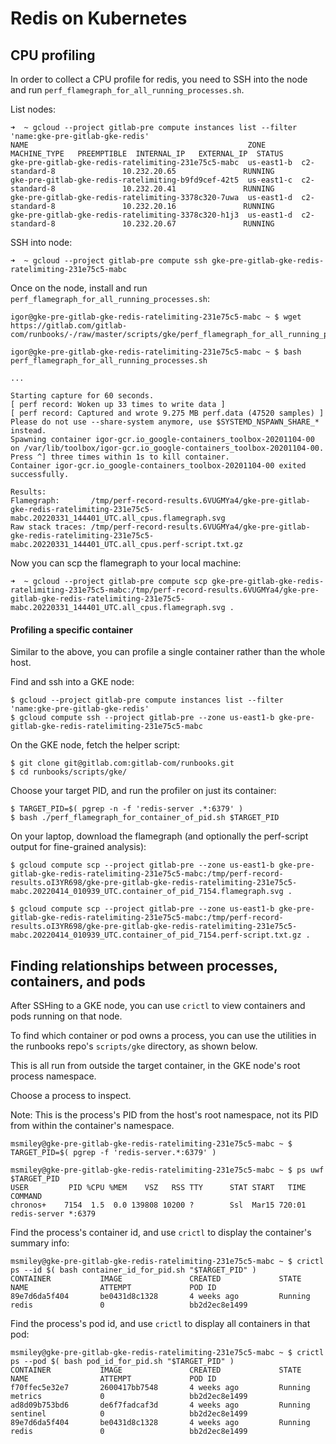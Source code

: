 # Redis on Kubernetes

## CPU profiling

In order to collect a CPU profile for redis, you need to SSH into the node and run `perf_flamegraph_for_all_running_processes.sh`.

List nodes:

```
➜  ~ gcloud --project gitlab-pre compute instances list --filter 'name:gke-pre-gitlab-gke-redis'
NAME                                                 ZONE        MACHINE_TYPE   PREEMPTIBLE  INTERNAL_IP   EXTERNAL_IP  STATUS
gke-pre-gitlab-gke-redis-ratelimiting-231e75c5-mabc  us-east1-b  c2-standard-8               10.232.20.65               RUNNING
gke-pre-gitlab-gke-redis-ratelimiting-b9fd9cef-42t5  us-east1-c  c2-standard-8               10.232.20.41               RUNNING
gke-pre-gitlab-gke-redis-ratelimiting-3378c320-7uwa  us-east1-d  c2-standard-8               10.232.20.16               RUNNING
gke-pre-gitlab-gke-redis-ratelimiting-3378c320-h1j3  us-east1-d  c2-standard-8               10.232.20.67               RUNNING
```

SSH into node:

```
➜  ~ gcloud --project gitlab-pre compute ssh gke-pre-gitlab-gke-redis-ratelimiting-231e75c5-mabc
```

Once on the node, install and run `perf_flamegraph_for_all_running_processes.sh`:

```
igor@gke-pre-gitlab-gke-redis-ratelimiting-231e75c5-mabc ~ $ wget https://gitlab.com/gitlab-com/runbooks/-/raw/master/scripts/gke/perf_flamegraph_for_all_running_processes.sh

igor@gke-pre-gitlab-gke-redis-ratelimiting-231e75c5-mabc ~ $ bash perf_flamegraph_for_all_running_processes.sh

...

Starting capture for 60 seconds.
[ perf record: Woken up 33 times to write data ]
[ perf record: Captured and wrote 9.275 MB perf.data (47520 samples) ]
Please do not use --share-system anymore, use $SYSTEMD_NSPAWN_SHARE_* instead.
Spawning container igor-gcr.io_google-containers_toolbox-20201104-00 on /var/lib/toolbox/igor-gcr.io_google-containers_toolbox-20201104-00.
Press ^] three times within 1s to kill container.
Container igor-gcr.io_google-containers_toolbox-20201104-00 exited successfully.

Results:
Flamegraph:       /tmp/perf-record-results.6VUGMYa4/gke-pre-gitlab-gke-redis-ratelimiting-231e75c5-mabc.20220331_144401_UTC.all_cpus.flamegraph.svg
Raw stack traces: /tmp/perf-record-results.6VUGMYa4/gke-pre-gitlab-gke-redis-ratelimiting-231e75c5-mabc.20220331_144401_UTC.all_cpus.perf-script.txt.gz
```

Now you can scp the flamegraph to your local machine:

```
➜  ~ gcloud --project gitlab-pre compute scp gke-pre-gitlab-gke-redis-ratelimiting-231e75c5-mabc:/tmp/perf-record-results.6VUGMYa4/gke-pre-gitlab-gke-redis-ratelimiting-231e75c5-mabc.20220331_144401_UTC.all_cpus.flamegraph.svg .
```

#### Profiling a specific container

Similar to the above, you can profile a single container rather than the whole host.

Find and ssh into a GKE node:

```
$ gcloud --project gitlab-pre compute instances list --filter 'name:gke-pre-gitlab-gke-redis'
$ gcloud compute ssh --project gitlab-pre --zone us-east1-b gke-pre-gitlab-gke-redis-ratelimiting-231e75c5-mabc
```

On the GKE node, fetch the helper script:

```
$ git clone git@gitlab.com:gitlab-com/runbooks.git
$ cd runbooks/scripts/gke/
```

Choose your target PID, and run the profiler on just its container:

```
$ TARGET_PID=$( pgrep -n -f 'redis-server .*:6379' )
$ bash ./perf_flamegraph_for_container_of_pid.sh $TARGET_PID
```

On your laptop, download the flamegraph (and optionally the perf-script output for fine-grained analysis):

```
$ gcloud compute scp --project gitlab-pre --zone us-east1-b gke-pre-gitlab-gke-redis-ratelimiting-231e75c5-mabc:/tmp/perf-record-results.oI3YR698/gke-pre-gitlab-gke-redis-ratelimiting-231e75c5-mabc.20220414_010939_UTC.container_of_pid_7154.flamegraph.svg .

$ gcloud compute scp --project gitlab-pre --zone us-east1-b gke-pre-gitlab-gke-redis-ratelimiting-231e75c5-mabc:/tmp/perf-record-results.oI3YR698/gke-pre-gitlab-gke-redis-ratelimiting-231e75c5-mabc.20220414_010939_UTC.container_of_pid_7154.perf-script.txt.gz .
```

## Finding relationships between processes, containers, and pods

After SSHing to a GKE node, you can use `crictl` to view containers and pods running on that node.

To find which container or pod owns a process, you can use the utilities in the runbooks repo's `scripts/gke` directory,
as shown below.

This is all run from outside the target container, in the GKE node's root process namespace.

Choose a process to inspect.

Note: This is the process's PID from the host's root namespace, not its PID from within the container's namespace.

```
msmiley@gke-pre-gitlab-gke-redis-ratelimiting-231e75c5-mabc ~ $ TARGET_PID=$( pgrep -f 'redis-server.*:6379' )

msmiley@gke-pre-gitlab-gke-redis-ratelimiting-231e75c5-mabc ~ $ ps uwf $TARGET_PID
USER         PID %CPU %MEM    VSZ   RSS TTY      STAT START   TIME COMMAND
chronos+    7154  1.5  0.0 139808 10200 ?        Ssl  Mar15 720:01 redis-server *:6379
```

Find the process's container id, and use `crictl` to display the container's summary info:

```
msmiley@gke-pre-gitlab-gke-redis-ratelimiting-231e75c5-mabc ~ $ crictl ps --id $( bash container_id_for_pid.sh "$TARGET_PID" )
CONTAINER           IMAGE               CREATED             STATE               NAME                ATTEMPT             POD ID
89e7d6da5f404       be0431d8c1328       4 weeks ago         Running             redis               0                   bb2d2ec8e1499
```

Find the process's pod id, and use `crictl` to display all containers in that pod:

```
msmiley@gke-pre-gitlab-gke-redis-ratelimiting-231e75c5-mabc ~ $ crictl ps --pod $( bash pod_id_for_pid.sh "$TARGET_PID" )
CONTAINER           IMAGE               CREATED             STATE               NAME                ATTEMPT             POD ID
f70ffec5e32e7       2600417bb7548       4 weeks ago         Running             metrics             0                   bb2d2ec8e1499
ad8d09b753bd6       de6f7fadcaf3d       4 weeks ago         Running             sentinel            0                   bb2d2ec8e1499
89e7d6da5f404       be0431d8c1328       4 weeks ago         Running             redis               0                   bb2d2ec8e1499
```

